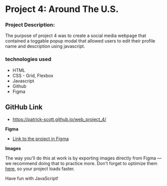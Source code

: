 # Project 4: Around The U.S.

### Project Description:

The purpose of project 4 was to create a social media webpage that contained a toggable popup modal that allowed users to edit their profile name and description using javascript.

### technologies used
* HTML
* CSS - Grid, Flexbox
* Javascript
* Github
* Figma

## GitHub Link
* https://patrick-scott.github.io/web_project_4/

**Figma**

* [Link to the project in Figma](https://www.figma.com/file/SurN1jaeEQIhuZEDMhmWWf/Sprint-4-Around-The-U.S.-desktop-mobile?node-id=0%3A1)

**Images**

The way you'll do this at work is by exporting images directly from Figma — we recommend doing that to practice more. Don't forget to optimize them [here](https://tinypng.com/), so your project loads faster.

Have fun with JavaScript!
